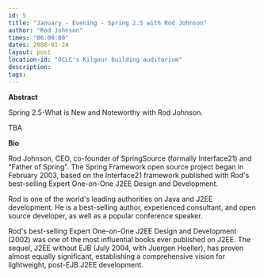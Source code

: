 ```yaml
---
id: 5
title: "January - Evening - Spring 2.5 with Rod Johnson"
author: "Rod Johnson"
times: "06:00:00"
dates: 2008-01-24
layout: post
location-id: "OCLC's Kilgour building auditorium"  
description: 
tags: 
---
```

 **Abstract** &nbsp;

Spring 2.5-What is New and Noteworthy with Rod Johnson.&nbsp;

TBA

**Bio**

 

Rod Johnson, CEO, co-founder of SpringSource (formally Interface21) and "Father of Spring". The Spring Framework open source project began in February 2003, based on the Interface21 framework published with Rod's best-selling Expert One-on-One J2EE Design and Development.  
  
Rod is one of the world's leading authorities on Java and J2EE development. He is a best-selling author, experienced consultant, and open source developer, as well as a popular conference speaker.  
  
Rod's best-selling Expert One-on-One J2EE Design and Development (2002) was one of the most influential books ever published on J2EE. The sequel, J2EE without EJB (July 2004, with Juergen Hoeller), has proven almost equally significant, establishing a comprehensive vision for lightweight, post-EJB J2EE development.

